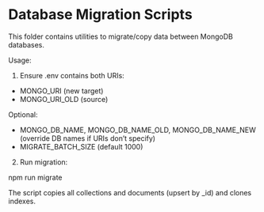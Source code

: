 # Database Migration Scripts

This folder contains utilities to migrate/copy data between MongoDB databases.

Usage:

1) Ensure .env contains both URIs:
- MONGO_URI (new target)
- MONGO_URI_OLD (source)

Optional:
- MONGO_DB_NAME, MONGO_DB_NAME_OLD, MONGO_DB_NAME_NEW (override DB names if URIs don’t specify)
- MIGRATE_BATCH_SIZE (default 1000)

2) Run migration:

npm run migrate

The script copies all collections and documents (upsert by _id) and clones indexes.